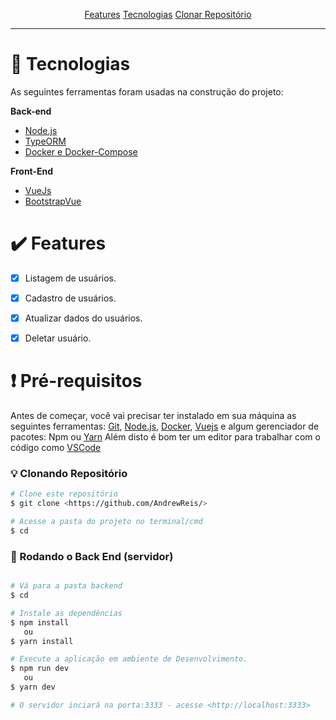 <p align="center">
 <a href="#features">Features</a>  
 <a href="#tecnologias">Tecnologias</a>  
 <a href="#clone">Clonar Repositório</a> 
</p>

---

<h1 id='tecnologias'> 🤖 Tecnologias </h1>

As seguintes ferramentas foram usadas na construção do projeto:

**Back-end**

- [Node.js](https://nodejs.org/en/)
- [TypeORM](https://typeorm.io/#/)
- [Docker e Docker-Compose](https://www.notion.so/Docker-e-Docker-Compose-16771f2ceefe4a05a8c29df4ca49e97a#9e90bc8e2e4a4672a3a5d3baa7138f91)

**Front-End**
- [VueJs](https://cli.vuejs.org/guide/installation.html)
- [BootstrapVue](https://bootstrap-vue.org/)

<h1 id='features'> ✔️ Features </h1>

- [x] Listagem de usuários.
- [x] Cadastro de usuários.
- [x] Atualizar dados do usuários.
- [x] Deletar usuário.


<h1 id='clone'>❗ Pré-requisitos</h1>

Antes de começar, você vai precisar ter instalado em sua máquina as seguintes ferramentas:
[Git](https://git-scm.com), [Node.js](https://nodejs.org/en/), [Docker](https://www.notion.so/Docker-e-Docker-Compose-16771f2ceefe4a05a8c29df4ca49e97a#9e90bc8e2e4a4672a3a5d3baa7138f91), [Vuejs](https://cli.vuejs.org/guide/installation.html) e algum gerenciador de pacotes: Npm ou [Yarn](https://yarnpkg.com/) 
Além disto é bom ter um editor para trabalhar com o código como [VSCode](https://code.visualstudio.com/)


### 💡 Clonando Repositório

```bash
# Clone este repositório
$ git clone <https://github.com/AndrewReis/>

# Acesse a pasta do projeto no terminal/cmd
$ cd 
```

### 🎲 Rodando o Back End (servidor)

```bash

# Vá para a pasta backend
$ cd 

# Instale as dependências
$ npm install
   ou
$ yarn install

# Execute a aplicação em ambiente de Desenvolvimento.
$ npm run dev
   ou
$ yarn dev

# O servidor inciará na porta:3333 - acesse <http://localhost:3333>
```
